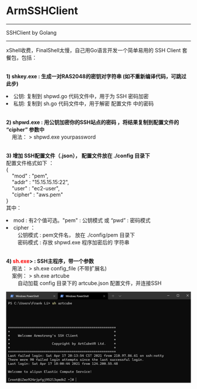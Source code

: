 # ArmSSHClient
<hr>
SSHClient by Golang
<hr>
xShell收费，FinalShell太慢，自己用Go语言开发一个简单易用的 SSH Client 套餐包，包括：

<br><b>1) shkey.exe : 生成一对RAS2048的密钥对字符串 (如不重新编译代码，可跳过此步)<br></b>

  <li>公钥: 复制到 shpwd.go 代码文件中，用于为 SSH 密码加密</li>
  <li>私钥: 复制到 sh.go 代码文件中，用于解密 配置文件 中的密码</li>
  
<br><b>2) shpwd.exe : 用公钥加密你的SSH站点的密码 ，将结果复制到配置文件的 “cipher” 参数中<br></b>
&nbsp;&nbsp;&nbsp;&nbsp;用法： > shpwd.exe yourpassword
  
<br><b>3) 增加 SSH配置文件（.json）， 配置文件放在 ./config 目录下<br></b>
    配置文件格式如下 ：<br>
    {<br>
      &nbsp;&nbsp;&nbsp;&nbsp;"mod"  : "pem", <br>
      &nbsp;&nbsp;&nbsp;&nbsp;"addr" : "15.15.15.15:22",<br>
      &nbsp;&nbsp;&nbsp;&nbsp;"user" : "ec2-user",<br>
      &nbsp;&nbsp;&nbsp;&nbsp;"cipher" : "aws.pem" <br>
    }<br>
    其中：<br>
      <li>mod : 有2个值可选。"pem" : 公钥模式 或 “pwd” : 密码模式</li>
      <li>cipher ：<br>
      &nbsp;&nbsp;&nbsp;&nbsp;&nbsp;&nbsp;&nbsp;&nbsp;公钥模式 : pem文件名， 放在 ./config/pem 目录下<br>
      &nbsp;&nbsp;&nbsp;&nbsp;&nbsp;&nbsp;&nbsp;&nbsp;密码模式 : 存放 shpwd.exe 程序加密后的 字符串
      </li>
                
<br><b>4) <font color=red>sh.exe</font>> : SSH主程序，带一个参数<br></b>
&nbsp;&nbsp;&nbsp;&nbsp;用法： > sh.exe config_file (不带扩展名)<br>
&nbsp;&nbsp;&nbsp;&nbsp;案例： > sh.exe artcube <br>
&nbsp;&nbsp;&nbsp;&nbsp;&nbsp;&nbsp;&nbsp;&nbsp;自动加载 config 目录下的 artcube.json 配置文件，并连接SSH<br>

<img src="demo.jpg">
		
